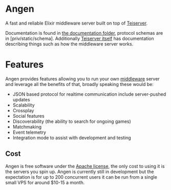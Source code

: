 # Angen
A fast and reliable Elixir middleware server built on top of [Teiserver](https://github.com/Teifion/teiserver).

Documentation is found in [the documentation folder](documentation), protocol schemas are in [priv/static/schema]. Additionally [Teiserver itself](https://hexdocs.pm/teiserver/Teiserver.html) has documentation describing things such as how the middleware server works.

# Features
Angen provides features allowing you to run your own [middleware](https://hexdocs.pm/teiserver/Teiserver.html) server and leverage all the benefits of that, broadly speaking these would be:
- JSON based protocol for realtime communication include server-pushed updates
- Scalability
- Crossplay
- Social features
- Discoverability (the ability to search for ongoing games)
- Matchmaking
- Event telemetry
- Integration mode to assist with development and testing

## Cost
Angen is free software under the [Apache license](LICENSE.txt), the only cost to using it is the servers you spin up. Angen is currently still in development but the expectation is for up to 200 concurrent users it can be run from a single small VPS for around $10-15 a month.
